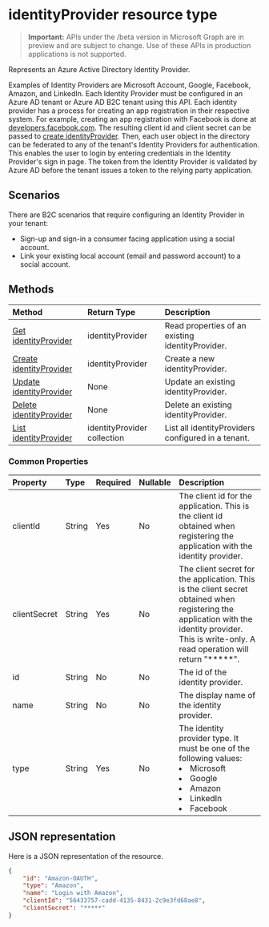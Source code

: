 # identityProvider resource type

> **Important:** APIs under the /beta version in Microsoft Graph are in preview and are subject to change. Use of these APIs in production applications is not supported.

Represents an Azure Active Directory Identity Provider.

Examples of Identity Providers are Microsoft Account, Google, Facebook, Amazon, and LinkedIn.  Each Identity Provider must be configured in an Azure AD tenant or Azure AD B2C tenant using this API.  Each identity provider has a process for creating an app registration in their respective system.  For example, creating an app registration with Facebook is done at [developers.facebook.com](https://developers.facebook.com/).  The resulting client id and client secret can be passed to [create identityProvider](../api/identityprovider_post.md).  Then, each user object in the directory can be federated to any of the tenant's Identity Providers for authentication.  This enables the user to login by entering credentials in the Identity Provider's sign in page.  The token from the Identity Provider is validated by Azure AD before the tenant issues a token to the relying party application.

## Scenarios

There are B2C scenarios that require configuring an Identity Provider in your tenant:

* Sign-up and sign-in a consumer facing application using a social account.
* Link your existing local account (email and password account) to a social account.

## Methods

| Method       | Return Type  |Description|
|:---------------|:--------|:----------|
|[Get identityProvider](../api/identityprovider_get.md) |identityProvider|Read properties of an existing identityProvider.|
|[Create identityProvider](../api/identityprovider_post.md)|identityProvider|Create a new identityProvider.|
|[Update identityProvider](../api/identityprovider_update.md)|None|Update an existing identityProvider.|
|[Delete identityProvider](../api/identityprovider_delete.md)|None|Delete an existing identityProvider.|
|[List identityProvider](../api/identityprovider_list.md)|identityProvider collection|List all identityProviders configured in a tenant.|

### Common Properties

|Property|Type|Required|Nullable|Description|
|:---------------|:--------|:--------|:--------|:----------|
|clientId|String|Yes|No|The client id for the application. This is the client id obtained when registering the application with the identity provider.|
|clientSecret|String|Yes|No|The client secret for the application. This is the client secret obtained when registering the application with the identity provider. This is write-only. A read operation will return "*****".|
|id|String|No|No|The id of the identity provider.|
|name|String|No|No|The display name of the identity provider.|
|type|String|Yes|No|The identity provider type. It must be one of the following values: <li/>Microsoft<li/>Google<li/>Amazon<li/>LinkedIn<li/>Facebook|

## JSON representation

Here is a JSON representation of the resource.

```json
{
    "id": "Amazon-OAUTH",
    "type": "Amazon",
    "name": "Login with Amazon",
    "clientId": "56433757-cadd-4135-8431-2c9e3fd68ae8",
    "clientSecret": "*****"
}
```
